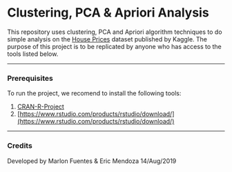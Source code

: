 # Clustering, PCA & Apriori Analysis

This repository uses clustering, PCA and Apriori algorithm techniques to do simple analysis on the [House Prices](https://www.kaggle.com/c/house-prices-advanced-regression-techniques) dataset published by Kaggle. The purpose of this project is to be replicated by anyone who has access to the tools listed below. 

___
### Prerequisites

To run the project, we recomend to install the following tools:
1. [CRAN-R-Project](https://cran.r-project.org/)
2. [https://www.rstudio.com/products/rstudio/download/](https://www.rstudio.com/products/rstudio/download/)


___
### Credits

Developed by Marlon Fuentes & Eric Mendoza
 14/Aug/2019
